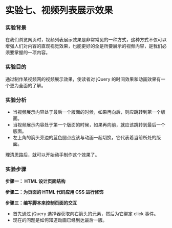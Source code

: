 # 实验七、视频列表展示效果

### 实验背景

在我们浏览网页时，视频列表展示效果是非常常见的一种方式，这种方式不仅可以增强人们对内容的直观视觉效果，也能更好的全是所要展示的视频内容，是我们必须要掌握的一项内容。

### 实验目的

通过制作某视频网的视频展示效果，使读者对 jQuery 的时间效果和动画效果有一个更为全面的了解。

### 实验分析

- 当视频展示内容处于最后一个版面的时候，如果再向后，则应跳转到第一个版面。
- 当视频展示内容处于第一个版面的时候，如果再向前，就应该跳转到最后一个版面。
- 左上角的箭头旁边的蓝色圆点应该与动画一起切换，它代表着当前所处的版面。

理清思路后，就可以开始动手制作这个效果了。

### 实验步骤

**步骤一： HTML 设计页面结构**

**步骤二：为页面的 HTML 代码应用 CSS 进行修饰**

**步骤三：编写脚本来控制页面的交互**

- 首先通过 jQuery 选择器获取向右箭头的元素，然后为它绑定 click 事件。
- 现在的问题是如何知道动画已经到达最后一版。